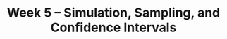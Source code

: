 ---
title: Week 5 – Simulation, Sampling, and Confidence Intervals
weekNumber: 5
days:
    - date: 2025-4-28
      events: 
        - name: LEC 13
          type: lecture
          title: Distributions and Sampling
          url:
          html:
          podcast:
          readings:
            - name: CIT 10.0-10.4
              url: https://inferentialthinking.com/chapters/10/Sampling_and_Empirical_Distributions.html
          keywords: probability vs. empirical distribution, SRS, .sample, parameter, statistic
        - name: HW 3
          type: hw
          title: DataFrames, Control Flow, and Probability
          url:
        - name: DISC 5
          type: disc
          title: Probability and Simulation
          url:
    - date: 2025-4-30
      events: 
        - name: LEC 14
          type: lecture
          title: Midterm Review
          url:
          html:
          podcast:
          readings:
    - date: 2025-5-2
      events: 
        - name: EXAM
          type: exam
          title: <b>Midterm Exam covers Lectures 1-12</b>
---